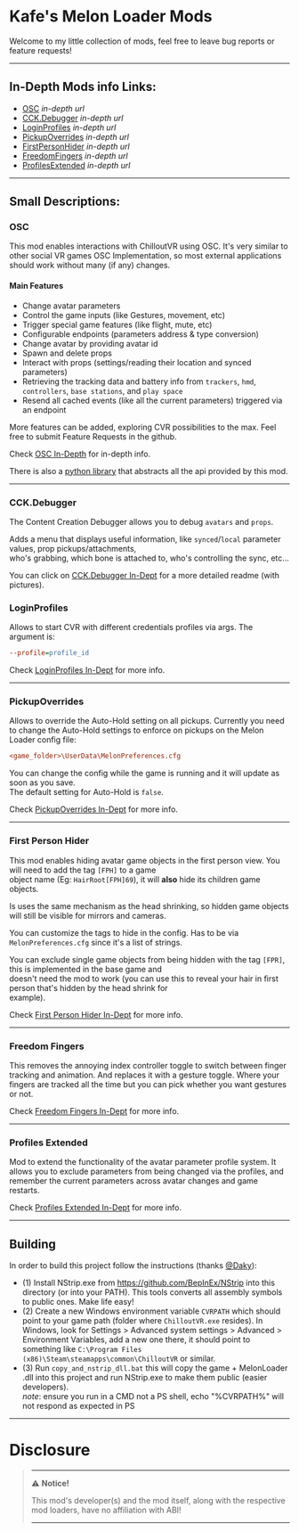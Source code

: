 # Kafe's Melon Loader Mods

Welcome to my little collection of mods, feel free to leave bug reports or feature requests!

---

## In-Depth Mods info Links:

- [OSC](OSC) *in-depth url*
- [CCK.Debugger](CCK.Debugger) *in-depth url*
- [LoginProfiles](LoginProfiles) *in-depth url*
- [PickupOverrides](PickupOverrides) *in-depth url*
- [FirstPersonHider](FirstPersonHider) *in-depth url*
- [FreedomFingers](FreedomFingers) *in-depth url*
- [ProfilesExtended](ProfilesExtended) *in-depth url*

---

## Small Descriptions:  

### OSC

This mod enables interactions with ChilloutVR using OSC. It's very similar to other social VR games OSC Implementation,
so most external applications should work without many (if any) changes.

#### Main Features

- Change avatar parameters
- Control the game inputs (like Gestures, movement, etc)
- Trigger special game features (like flight, mute, etc)
- Configurable endpoints (parameters address & type conversion)
- Change avatar by providing avatar id
- Spawn and delete props
- Interact with props (settings/reading their location and synced parameters)
- Retrieving the tracking data and battery info from `trackers`, `hmd`, `controllers`, `base stations`, and `play space`
- Resend all cached events (like all the current parameters) triggered via an endpoint

More features can be added, exploring CVR possibilities to the max. Feel free to submit Feature Requests in the github.

Check [OSC In-Depth](OSC) for in-depth info.

There is also a [python library](https://github.com/kafeijao/cvr_osc_lib_py) that abstracts all the api provided by this
mod.

---

### CCK.Debugger

The Content Creation Debugger allows you to debug `avatars` and `props`.

Adds a menu that displays useful information, like `synced`/`local` parameter values, prop pickups/attachments,  
who's grabbing, which bone is attached to, who's controlling the sync, etc...

You can click on [CCK.Debugger In-Dept](CCK.Debugger) for a more detailed readme (with pictures).

### LoginProfiles

Allows to start CVR with different credentials profiles via args. The argument is:

```cfg
--profile=profile_id
```

Check [LoginProfiles In-Dept](LoginProfiles) for more info.

---

### PickupOverrides

Allows to override the Auto-Hold setting on all pickups.
Currently you need to change the Auto-Hold settings to enforce on pickups on the Melon Loader config file:

```cfg
<game_folder>\UserData\MelonPreferences.cfg
```

You can change the config while the game is running and it will update as soon as you save.  
The default setting for Auto-Hold is `false`.

Check [PickupOverrides In-Dept](PickupOverrides) for more info.

---

### First Person Hider

This mod enables hiding avatar game objects in the first person view. You will need to add the tag `[FPH]` to a game  
object name (Eg: `HairRoot[FPH]69`), it will **also** hide its children game objects.

Is uses the same mechanism as the head shrinking, so hidden game objects will still be visible for mirrors and cameras.

You can customize the tags to hide in the config. Has to be via `MelonPreferences.cfg` since it's a list of strings.

You can exclude single game objects from being hidden with the tag `[FPR]`, this is implemented in the base game and  
doesn't need the mod to work (you can use this to reveal your hair in first person that's hidden by the head shrink for  
example).

Check [First Person Hider In-Dept](FirstPersonHider) for more info.

---

### Freedom Fingers

This removes the annoying index controller toggle to switch between finger tracking and animation. And replaces it with
a gesture toggle. Where your fingers are tracked all the time but you can pick whether you want gestures or not.

Check [Freedom Fingers In-Dept](FreedomFingers) for more info.

---

### Profiles Extended

Mod to extend the functionality of the avatar parameter profile system. It allows you to exclude parameters from being
changed via the profiles, and remember the current parameters across avatar changes and game restarts.

Check [Profiles Extended In-Dept](ProfilesExtended) for more info.

---

## Building

In order to build this project follow the instructions (thanks [@Daky](https://github.com/dakyneko)):

- (1) Install NStrip.exe from https://github.com/BepInEx/NStrip into this directory (or into your PATH). This tools
  converts all assembly symbols to public ones. Make life easy!
- (2) Create a new Windows environment variable `CVRPATH` which should point to your game path (folder
  where `ChilloutVR.exe` resides). In Windows, look for Settings > Advanced system settings > Advanced > Environment
  Variables, add a new one there, it should point to something
  like `C:\Program Files (x86)\Steam\steamapps\common\ChilloutVR` or similar.
- (3) Run `copy_and_nstrip_dll.bat` this will copy the game + MelonLoader .dll into this project and run NStrip.exe to
  make them public (easier developers).  
*note*: ensure you run in a CMD not a PS shell, echo "%CVRPATH%" will not respond as expected in PS
---

# Disclosure  

> ---
> ⚠️ **Notice!**  
>
> This mod's developer(s) and the mod itself, along with the respective mod loaders, have no affiliation with ABI!
>
> ---

